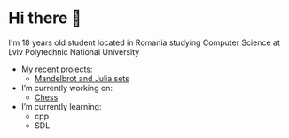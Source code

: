# Hi there 👋

I'm 18 years old student located in Romania studying Computer Science at Lviv Polytechnic National University

- My recent projects:
  - [Mandelbrot and Julia sets](https://github.com/oleksandrh324110/mandelbrot_and_julia_sets)
- I’m currently working on:
  - [Chess](https://github.com/oleksandrh324110/Chess)
- I’m currently learning:
  - cpp
  - SDL
